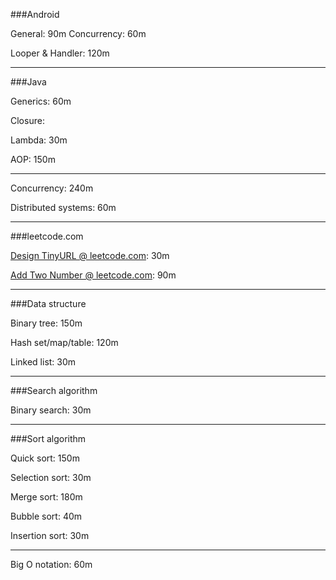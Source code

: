 ###Android

General:            90m
Concurrency:        60m

Looper & Handler:   120m

---

###Java

Generics:   60m

Closure:

Lambda:     30m

AOP:        150m

---

Concurrency:            240m

Distributed systems:    60m

---

###leetcode.com

[Design TinyURL @ leetcode.com](https://leetcode.com/problems/design-tinyurl):  30m

[Add Two Number @ leetcode.com](https://leetcode.com/problems/add-two-numbers): 90m

---

###Data structure

Binary tree:        150m

Hash set/map/table: 120m

Linked list:        30m      

---

###Search algorithm

Binary search:      30m

---

###Sort algorithm

Quick sort:         150m

Selection sort:     30m

Merge sort:         180m

Bubble sort:        40m

Insertion sort:     30m

---

Big O notation:     60m